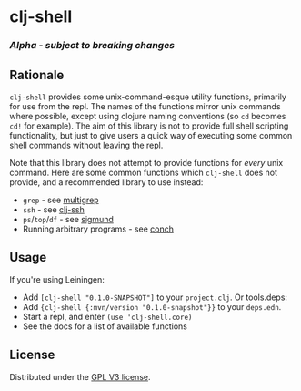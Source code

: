 # clj-shell
### _Alpha - subject to breaking changes_ 

## Rationale

`clj-shell` provides some unix-command-esque utility functions, primarily for use from the repl.
The names of the functions mirror unix commands where possible, except using clojure naming conventions (so `cd` becomes `cd!` for example). 
The aim of this library is not to provide full shell scripting functionality, but just to give users a quick way of executing some common shell commands without leaving the repl.

Note that this library does not attempt to provide functions for _every_ unix command.
Here are some common functions which `clj-shell` does not provide, and a recommended library to use instead:
* `grep` - see [multigrep](https://github.com/pmonks/multigrep)
* `ssh` - see [clj-ssh](https://github.com/hugoduncan/clj-ssh)
* `ps`/`top`/`df` - see [sigmund](https://github.com/zcaudate-me/sigmund)
* Running arbitrary programs - see [conch](https://github.com/Raynes/conch)
 
## Usage

If you're using Leiningen:
  * Add `[clj-shell "0.1.0-SNAPSHOT"]` to your `project.clj`.
Or tools.deps:
  * Add `{clj-shell {:mvn/version "0.1.0-snapshot"}}` to your `deps.edn`.
* Start a repl, and enter `(use 'clj-shell.core)`
* See the docs for a list of available functions

## License

Distributed under the [GPL V3 license](https://www.gnu.org/licenses/gpl-3.0.en.html).
